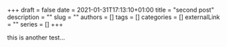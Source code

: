 +++ 
draft = false
date = 2021-01-31T17:13:10+01:00
title = "second post"
description = ""
slug = ""
authors = []
tags = []
categories = []
externalLink = ""
series = []
+++

this is another test...
